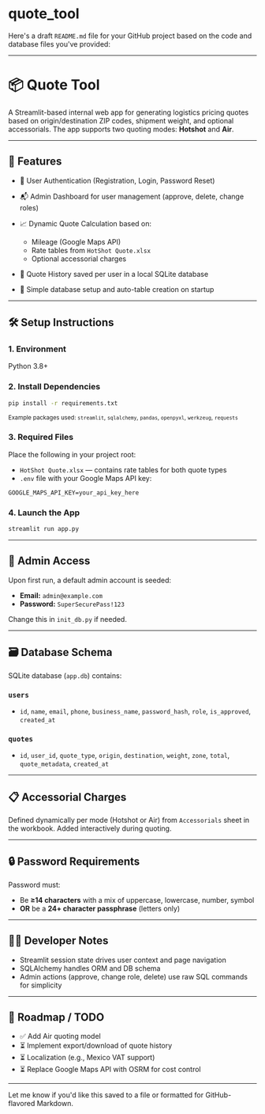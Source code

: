 # quote_tool
Here's a draft `README.md` file for your GitHub project based on the code and database files you've provided:

---

# 📦 Quote Tool

A Streamlit-based internal web app for generating logistics pricing quotes based on origin/destination ZIP codes, shipment weight, and optional accessorials. The app supports two quoting modes: **Hotshot** and **Air**.

---

## 🚀 Features

* 🔐 User Authentication (Registration, Login, Password Reset)
* 📬 Admin Dashboard for user management (approve, delete, change roles)
* 📈 Dynamic Quote Calculation based on:

  * Mileage (Google Maps API)
  * Rate tables from `HotShot Quote.xlsx`
  * Optional accessorial charges
* 🧾 Quote History saved per user in a local SQLite database
* 🧪 Simple database setup and auto-table creation on startup

---

## 🛠 Setup Instructions

### 1. Environment

Python 3.8+

### 2. Install Dependencies

```bash
pip install -r requirements.txt
```

<sub>Example packages used: `streamlit`, `sqlalchemy`, `pandas`, `openpyxl`, `werkzeug`, `requests`</sub>

### 3. Required Files

Place the following in your project root:

* `HotShot Quote.xlsx` — contains rate tables for both quote types
* `.env` file with your Google Maps API key:

```
GOOGLE_MAPS_API_KEY=your_api_key_here
```

### 4. Launch the App

```bash
streamlit run app.py
```

---

## 🔧 Admin Access

Upon first run, a default admin account is seeded:

* **Email:** `admin@example.com`
* **Password:** `SuperSecurePass!123`

Change this in `init_db.py` if needed.

---

## 🗃 Database Schema

SQLite database (`app.db`) contains:

### `users`

* `id`, `name`, `email`, `phone`, `business_name`, `password_hash`, `role`, `is_approved`, `created_at`

### `quotes`

* `id`, `user_id`, `quote_type`, `origin`, `destination`, `weight`, `zone`, `total`, `quote_metadata`, `created_at`

---

## 📋 Accessorial Charges

Defined dynamically per mode (Hotshot or Air) from `Accessorials` sheet in the workbook. Added interactively during quoting.

---

## 🔒 Password Requirements

Password must:

* Be **≥14 characters** with a mix of uppercase, lowercase, number, symbol
* **OR** be a **24+ character passphrase** (letters only)

---

## 🧑‍💻 Developer Notes

* Streamlit session state drives user context and page navigation
* SQLAlchemy handles ORM and DB schema
* Admin actions (approve, change role, delete) use raw SQL commands for simplicity

---

## 📌 Roadmap / TODO

* ✅ Add Air quoting model
* ⏳ Implement export/download of quote history
* ⏳ Localization (e.g., Mexico VAT support)
* ⏳ Replace Google Maps API with OSRM for cost control

---

Let me know if you'd like this saved to a file or formatted for GitHub-flavored Markdown.
